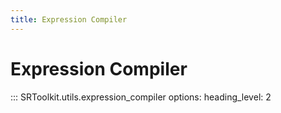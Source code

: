 ```yaml
---
title: Expression Compiler
---
```


# Expression Compiler

::: SRToolkit.utils.expression_compiler
    options:
        heading_level: 2